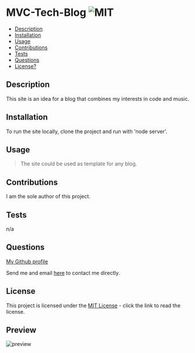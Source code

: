 # MVC-Tech-Blog  ![MIT](https://img.shields.io/badge/license-MIT-green)

  - [Description](#description)
  - [Installation](#installation)
  - [Usage](#usage)
  - [Contributions](#contributions)
  - [Tests](#tests)
  - [Questions](#questions)
  - [License?](#license)

  ## Description
 
  This site is an idea for a blog that combines my interests in code and music.

  ## Installation

  To run the site locally, clone the project and run with 'node server'. 

  ## Usage

  > The site could be used as template for any blog.

  ## Contributions
  
  I am the sole author of this project.

  ## Tests

  n/a

  ## Questions

  [My Github profile](https://github.com/guitarkeegan)

  Send me and email [here](mailto:keegananglim@gmail.com) to contact me directly.

  ## License
  This project is licensed under the [MIT License](https://choosealicense.com/licenses/mit/) - click the link to read the license.
  
 ## Preview

 ![preview](./public/images/MusicalCode.gif)